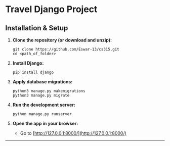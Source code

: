 # Travel Django Project

## Installation & Setup

1. **Clone the repository (or download and unzip):**
    ```
    git clone https://github.com/Eswar-13/cs315.git
    cd <path_of_folder>
    ```

2. **Install Django:**
    ```
    pip install django
    ```

3. **Apply database migrations:**
    ```
    python3 manage.py makemigrations
    python3 manage.py migrate
    ```


4. **Run the development server:**
    ```
    python manage.py runserver
    ```

5. **Open the app in your browser:**
    - Go to [http://127.0.0.1:8000/](http://127.0.0.1:8000/)

---



